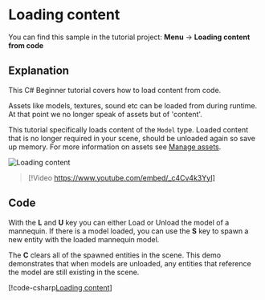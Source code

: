 # Loading content
You can find this sample in the tutorial project: **Menu** → **Loading content from code**

## Explanation
This C# Beginner tutorial covers how to load content from code.

Assets like models, textures, sound etc can be loaded from during runtime. At that point we no longer speak of assets but of 'content'.

This tutorial specifically loads content of the `Model` type. Loaded content that is no longer required in your scene, should be unloaded again so save up memory. For more information on assets see [Manage assets](../../manual/game-studio/manage-assets.md).

![Loading content](media/loading-content.webp)


> [!Video https://www.youtube.com/embed/_c4Cv4k3YyI]

## Code
With the **L** and **U** key you can either Load or Unload the model of a mannequin. If there is a model loaded, you can use the **S** key to spawn a new entity with the loaded mannequin model.

The **C** clears all of the spawned entities in the scene. This demo demonstrates that when models are unloaded, any entities that reference the model are still existing in the scene.

[!code-csharp[Loading content](../../../../stride/samples/Tutorials/CSharpBeginner/CSharpBeginner/CSharpBeginner.Game/Code/LoadingContentDemo.cs)]
